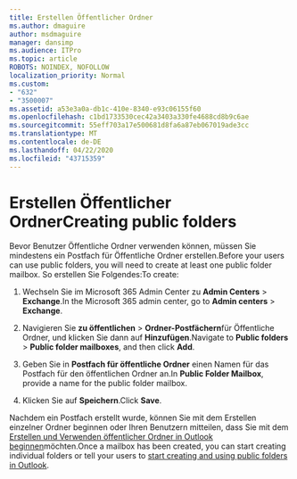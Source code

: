 ```yaml
---
title: Erstellen Öffentlicher Ordner
ms.author: dmaguire
author: msdmaguire
manager: dansimp
ms.audience: ITPro
ms.topic: article
ROBOTS: NOINDEX, NOFOLLOW
localization_priority: Normal
ms.custom:
- "632"
- "3500007"
ms.assetid: a53e3a0a-db1c-410e-8340-e93c06155f60
ms.openlocfilehash: c1bd1733530cec42a3403a330fe4688cd8b9c6ae
ms.sourcegitcommit: 55eff703a17e500681d8fa6a87eb067019ade3cc
ms.translationtype: MT
ms.contentlocale: de-DE
ms.lasthandoff: 04/22/2020
ms.locfileid: "43715359"
---
```

# <a name="creating-public-folders"></a><span data-ttu-id="0c925-102">Erstellen Öffentlicher Ordner</span><span class="sxs-lookup"><span data-stu-id="0c925-102">Creating public folders</span></span>

<span data-ttu-id="0c925-103">Bevor Benutzer Öffentliche Ordner verwenden können, müssen Sie mindestens ein Postfach für Öffentliche Ordner erstellen.</span><span class="sxs-lookup"><span data-stu-id="0c925-103">Before your users can use public folders, you will need to create at least one public folder mailbox.</span></span> <span data-ttu-id="0c925-104">So erstellen Sie Folgendes:</span><span class="sxs-lookup"><span data-stu-id="0c925-104">To create:</span></span>
  
1. <span data-ttu-id="0c925-105">Wechseln Sie im Microsoft 365 Admin Center zu **Admin Centers** \> **Exchange**.</span><span class="sxs-lookup"><span data-stu-id="0c925-105">In the Microsoft 365 admin center, go to **Admin centers** \> **Exchange**.</span></span>

2. <span data-ttu-id="0c925-106">Navigieren Sie **zu öffentlichen** \> **Ordner-Postfächern**für Öffentliche Ordner, und klicken Sie dann auf **Hinzufügen**.</span><span class="sxs-lookup"><span data-stu-id="0c925-106">Navigate to **Public folders** \> **Public folder mailboxes**, and then click **Add**.</span></span>

3. <span data-ttu-id="0c925-107">Geben Sie in **Postfach für öffentliche Ordner** einen Namen für das Postfach für den öffentlichen Ordner an.</span><span class="sxs-lookup"><span data-stu-id="0c925-107">In **Public Folder Mailbox**, provide a name for the public folder mailbox.</span></span>

4. <span data-ttu-id="0c925-108">Klicken Sie auf **Speichern**.</span><span class="sxs-lookup"><span data-stu-id="0c925-108">Click **Save**.</span></span>

<span data-ttu-id="0c925-109">Nachdem ein Postfach erstellt wurde, können Sie mit dem Erstellen einzelner Ordner beginnen oder Ihren Benutzern mitteilen, dass Sie mit dem [Erstellen und Verwenden öffentlicher Ordner in Outlook beginnen](https://support.office.com/article/Create-and-share-a-public-folder-in-Outlook-a2835011-d524-4a5c-a207-05c159bb2a97)möchten.</span><span class="sxs-lookup"><span data-stu-id="0c925-109">Once a mailbox has been created, you can start creating individual folders or tell your users to [start creating and using public folders in Outlook](https://support.office.com/article/Create-and-share-a-public-folder-in-Outlook-a2835011-d524-4a5c-a207-05c159bb2a97).</span></span>
  